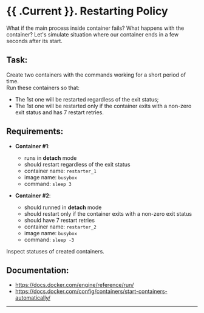 # {{ .Current }}. Restarting Policy

What if the main process inside container fails? What happens with the container?
Let's simulate situation where our container ends in a few seconds after its start.

## Task:

Create two containers with the commands working for a short period of time.<br>
Run these containers so that:
- The 1st one will be restarted regardless of the exit status;
- The 1st one will be restarted only if the container exits with a non-zero exit status and has 7 restart retries.  

## Requirements:
- **Container #1**:
  - runs in **detach** mode
  - should restart regardless of the exit status
  - container name: `restarter_1`
  - image name: `busybox`
  - command: `sleep 3`

- **Container #2**:
  - should runned in **detach** mode
  - should restart only if the container exits with a non-zero exit status
  - should have 7 restart retries
  - container name: `restarter_2`
  - image name: `busybox`
  - command: `sleep -3`
  
Inspect statuses of created containers.  

## Documentation:
- https://docs.docker.com/engine/reference/run/
- https://docs.docker.com/config/containers/start-containers-automatically/

---